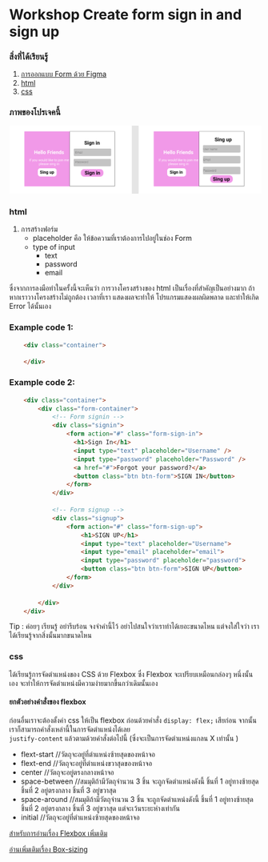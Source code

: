 # Workshop Create form sign in and sign up

### สิ่งที่ได้เรียนรู้
1. [การออกแบบ Form ด้วย Figma](https://www.figma.com/file/0CAGx5FQRWAcgpTzrCmkKb/Login-Form)
2. [html](#html)
3. [css](#css)


### ภาพของโปรเจคนี้
![Form](assetes/img/Form.png)

### html 
1. การสร้างฟอร์ม
    * placeholder คือ ให้ข้อความที่เราต้องการไปอยู่ในช่อง Form 
    * type of input
        * text
        * password
        * email  

ซึ่งจากการลงมือทำในครั้งนี้จะเห็นว่า การวางโครงสร้างของ html เป็นเรื่องที่สำคัญเป็นอย่างมาก ถ้าหากเราวางโครงสร้างไม่ถูกต้อง เวลาที่เรา แสดงผลจะทำให้ โปรแกรมแสดงผลผิดพลาด  และทำให้เกิด Error ได้นั้นเอง

### Example code 1:
```html
    <div class="container">
        
    </div>
```
### Example code 2: 
```html
    <div class="container">
        <div class="form-container">
            <!-- Form signin -->
            <div class="signin">
                <form action="#" class="form-sign-in">
                  <h1>Sign In</h1>
                  <input type="text" placeholder="Username" />
                  <input type="password" placeholder="Password" />
                  <a href="#">Forgot your password?</a>
                  <button class="btn btn-form">SIGN IN</button>
                </form>
            </div>

            <!-- Form signup -->
            <div class="signup">
                <form action="#" class="form-sign-up">
                    <h1>SIGN UP</h1>
                    <input type="text" placeholder="Username">
                    <input type="email" placeholder="email">
                    <input type="password" placeholder="password">
                    <button class="btn btn-form">SIGN UP</button>
                </form>
            </div>
        
        </div>        
    </div>
```
Tip : ค่อยๆ เรียนรู้ อย่ารีบร้อน จงจำคำนี้ไว้ อย่าไปสนใจว่าเราทำได้เยอะขนาดไหน แต่จงใส่ใจว่า เราได้เรียนรู้จากสิ่งนั้นมากขนาดไหน

### css
ได้เรียนรู้การจัดตำแหน่งของ CSS ด้วย Flexbox ซึ่ง Flexbox จะเปรียบเหมือนกล่องๆ หนึ่งนั้นเอง จะทำให้การจัดตำแหน่งมีความง่ายมากขึ้นกว่าเดิมนั้นเอง  

#### ยกตัวอย่างคำสั่งของ flexbox
ก่อนอื่นเราจะต้องตั้งค่า css ให้เป็น flexbox ก่อนด้วยคำสั่ง `display: flex;` เสียก่อน จากนั้นเราก็สามารถคำสั่งเหล่านี้ในการจัดตำแหน่งได้เลย  
`justify-content` แล้วตามด้วยคำสั่งต่อไปนี้  (ซึ่งจะเป็นการจัดตำแหน่งแกลน X เท่านั้น )
- flext-start //วัตถุจะอยู่ที่ตำแหน่งซ้ายสุดของหน้าจอ  
- flext-end //วัตถุจะอยู่ที่ตำแหน่งขวาสุดของหน้าจอ  
- center //วัตถุจะอยู่ตรงกลางหน้าจอ  
- space-between //สมมุติถ้ามีวัตถุจำนวน 3 ชิ้น จะถูกจัดตำแหน่งดังนี้ ชิ้นที่ 1 อยู่ทางซ้ายสุด ชิ้นที่ 2 อยู่ตรงกลาง ชิ้นที่ 3 อยู่ขวาสุด  
- space-around //สมมุติถ้ามีวัตถุจำนวน 3 ชิ้น จะถูกจัดตำแหน่งดังนี้ ชิ้นที่ 1 อยู่ทางซ้ายสุด ชิ้นที่ 2 อยู่ตรงกลาง ชิ้นที่ 3 อยู่ขวาสุด แต่จะเว้นระยะห่างเท่ากัน  
- initial //วัตถุจะอยู่ที่ตำแหน่งซ้ายสุดของหน้าจอ  

[สำหรับการอ่านเรื่อง Flexbox เพิ่มเติม](https://www.w3schools.com/cssref/playit.asp?filename=playcss_justify-content&preval=initial])


[อ่านเพิ่มเติมเรื่อง Box-sizing](https://medium.com/hbot/box-sizing-%E0%B8%AA%E0%B8%B4%E0%B9%88%E0%B8%87%E0%B8%97%E0%B8%B5%E0%B9%88%E0%B8%AB%E0%B8%A5%E0%B8%B2%E0%B8%A2%E0%B8%84%E0%B8%99%E0%B8%AD%E0%B8%B2%E0%B8%88%E0%B9%84%E0%B8%A1%E0%B9%88%E0%B8%A3%E0%B8%B9%E0%B9%89-f13e1cad6e06)


